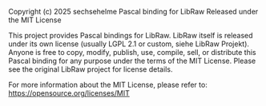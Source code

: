 Copyright (c) 2025 sechsehelme
Pascal binding for LibRaw
Released under the MIT License

This project provides Pascal bindings for LibRaw.
LibRaw itself is released under its own license (usually LGPL 2.1 or custom, siehe LibRaw Projekt).
Anyone is free to copy, modify, publish, use, compile, sell, or distribute this Pascal binding for any purpose under the terms of the MIT License.
Please see the original LibRaw project for license details.

For more information about the MIT License, please refer to: https://opensource.org/licenses/MIT

